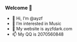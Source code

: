 ### Welcome 👋
- 👋 Hi, I’m @ayzf
- 👀 I’m interested in Music
- 🌱 My website is ayzfdark.com
- 📫 My QQ is 2070560848
<!--
**ayzfshadow/ayzfshadow** is a ✨ _special_ ✨ repository because its `README.md` (this file) appears on your GitHub profile.

Here are some ideas to get you started:
-->
